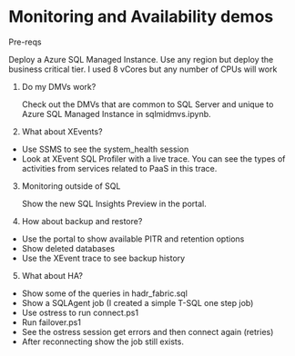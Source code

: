 # Monitoring and Availability demos

Pre-reqs

Deploy a Azure SQL Managed Instance. Use any region but deploy the business critical tier. I used 8 vCores but any number of CPUs will work

1. Do my DMVs work?

    Check out the DMVs that are common to SQL Server and unique to Azure SQL Managed Instance in sqlmidmvs.ipynb.

2. What about XEvents?

- Use SSMS to see the system_health session
- Look at XEvent SQL Profiler with a live trace. You can see the types of activities from services related to PaaS in this trace.

3. Monitoring outside of SQL

    Show the new SQL Insights Preview in the portal.

4. How about backup and restore?

- Use the portal to show available PITR and retention options
- Show deleted databases
- Use the XEvent trace to see backup history

5. What about HA?

- Show some of the queries in hadr_fabric.sql
- Show a SQLAgent job (I created a simple T-SQL one step job)
- Use ostress to run connect.ps1
- Run failover.ps1
- See the ostress session get errors and then connect again (retries)
- After reconnecting show the job still exists.